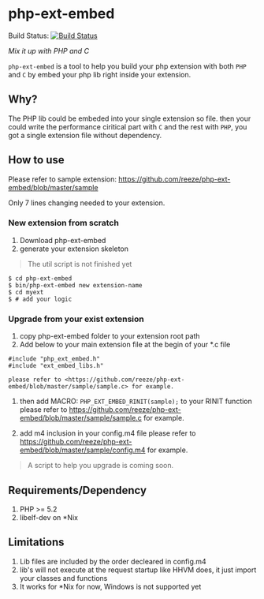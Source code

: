 php-ext-embed
=============

Build Status: [![Build Status](https://secure.travis-ci.org/reeze/php-ext-embed.png)](http://travis-ci.org/reeze/php-ext-embed)

*Mix it up with PHP and C*

`php-ext-embed` is a tool to help you build your php extension
with both `PHP` and `C` by embed your php lib right inside your
extension.

## Why?

The PHP lib could be embeded into your single extension so file.
then your could write the performance ciritical part with `C` and the rest
with `PHP`, you got a single extension file without dependency.

## How to use

Please refer to sample extension: <https://github.com/reeze/php-ext-embed/blob/master/sample>

Only 7 lines changing needed to your extension.

### New extension from scratch
1. Download php-ext-embed
1. generate your extension skeleton

> The util script is not finished yet

```
$ cd php-ext-embed
$ bin/php-ext-embed new extension-name
$ cd myext
$ # add your logic
```

### Upgrade from your exist extension

1. copy php-ext-embed folder to your extension root path
1. Add below to your main extension file at the begin of your *.c file

```
#include "php_ext_embed.h"
#include "ext_embed_libs.h"
```
    please refer to <https://github.com/reeze/php-ext-embed/blob/master/sample/sample.c> for example.

1. then add MACRO: `PHP_EXT_EMBED_RINIT(sample);` to your RINIT function
    please refer to <https://github.com/reeze/php-ext-embed/blob/master/sample/sample.c> for example.

1. add m4 inclusion in your config.m4 file
    please refer to <https://github.com/reeze/php-ext-embed/blob/master/sample/config.m4> for example.


> A script to help you upgrade is coming soon.

## Requirements/Dependency

1. PHP >= 5.2
1. libelf-dev on *Nix

## Limitations

1. Lib files are included by the order decleared in config.m4
1. lib's will not execute at the request startup like HHVM does,
   it just import your classes and functions
1. It works for \*Nix for now, Windows is not supported yet
